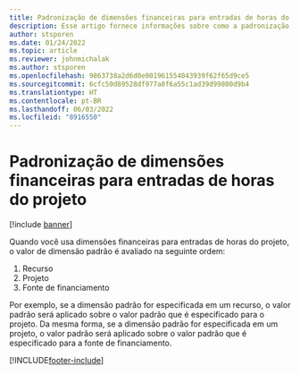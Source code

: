 ```yaml
---
title: Padronização de dimensões financeiras para entradas de horas do projeto
description: Esse artigo fornece informações sobre como a padronização de dimensões financeiras é aplicada a entradas de horas.
author: stsporen
ms.date: 01/24/2022
ms.topic: article
ms.reviewer: johnmichalak
ms.author: stsporen
ms.openlocfilehash: 9863738a2d6d0e001961554043939f62f65d9ce5
ms.sourcegitcommit: 6cfc50d89528df977a8f6a55c1ad39d99800d9b4
ms.translationtype: HT
ms.contentlocale: pt-BR
ms.lasthandoff: 06/03/2022
ms.locfileid: "8916550"
---
```

# <a name="defaulting-financial-dimensions-for-project-time-entries"></a>Padronização de dimensões financeiras para entradas de horas do projeto

[!include [banner](../includes/banner.md)]

Quando você usa dimensões financeiras para entradas de horas do projeto, o valor de dimensão padrão é avaliado na seguinte ordem:

1. Recurso
2. Projeto
3. Fonte de financiamento

Por exemplo, se a dimensão padrão for especificada em um recurso, o valor padrão será aplicado sobre o valor padrão que é especificado para o projeto. Da mesma forma, se a dimensão padrão for especificada em um projeto, o valor padrão será aplicado sobre o valor padrão que é especificado para a fonte de financiamento.

[!INCLUDE[footer-include](../includes/footer-banner.md)]
